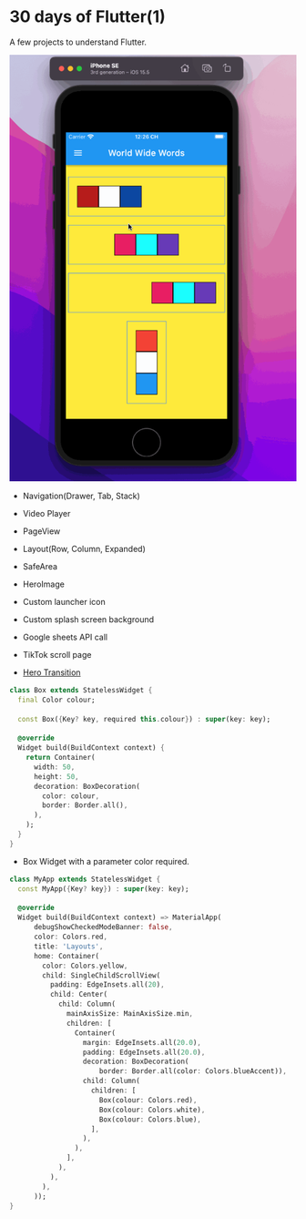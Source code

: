 # 30 days of Flutter(1)

A few projects to understand Flutter.

![demo](./demo.gif)

- Navigation(Drawer, Tab, Stack)
- Video Player
- PageView
- Layout(Row, Column, Expanded)
- SafeArea
- HeroImage

- Custom launcher icon
- Custom splash screen background
- Google sheets API call
- TikTok scroll page
- [Hero Transition](https://docs.flutter.dev/development/ui/animations/hero-animations)

```dart
class Box extends StatelessWidget {
  final Color colour;

  const Box({Key? key, required this.colour}) : super(key: key);

  @override
  Widget build(BuildContext context) {
    return Container(
      width: 50,
      height: 50,
      decoration: BoxDecoration(
        color: colour,
        border: Border.all(),
      ),
    );
  }
}
```

- Box Widget with a parameter color required.

```dart
class MyApp extends StatelessWidget {
  const MyApp({Key? key}) : super(key: key);

  @override
  Widget build(BuildContext context) => MaterialApp(
      debugShowCheckedModeBanner: false,
      color: Colors.red,
      title: 'Layouts',
      home: Container(
        color: Colors.yellow,
        child: SingleChildScrollView(
          padding: EdgeInsets.all(20),
          child: Center(
            child: Column(
              mainAxisSize: MainAxisSize.min,
              children: [
                Container(
                  margin: EdgeInsets.all(20.0),
                  padding: EdgeInsets.all(20.0),
                  decoration: BoxDecoration(
                      border: Border.all(color: Colors.blueAccent)),
                  child: Column(
                    children: [
                      Box(colour: Colors.red),
                      Box(colour: Colors.white),
                      Box(colour: Colors.blue),
                    ],
                  ),
                ),
              ],
            ),
          ),
        ),
      ));
}

```
